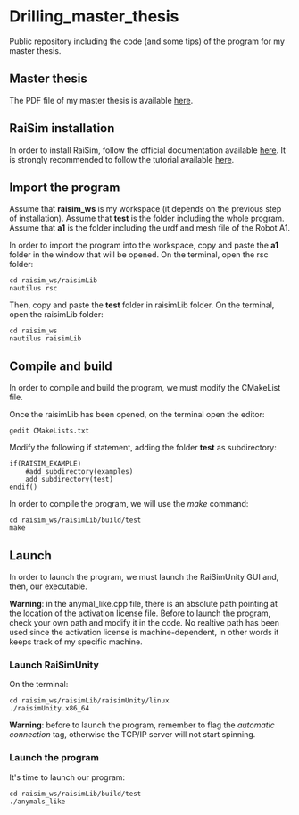 # Drilling_master_thesis
Public repository including the code (and some tips) of the program for my master thesis. 

## Master thesis 
The PDF file of my master thesis is available [here](https://www.dropbox.com/s/5fg19roiexk8b4o/document.pdf?dl=0).

## RaiSim installation
In order to install RaiSim, follow the official documentation available [here](https://raisim.com/sections/Installation.html).
It is strongly recommended to follow the tutorial available [here](https://www.youtube.com/watch?v=sfCR75Q58vI&t=167s&pp=ugMICgJpdBABGAE%3D).

## Import the program
Assume that **raisim_ws** is my workspace (it depends on the previous step of installation).
Assume that **test** is the folder including the whole program.
Assume that **a1** is the folder including the urdf and mesh file of the Robot A1.

In order to import the program into the workspace, copy and paste the **a1** folder in the window that will be opened. 
On the terminal, open the rsc folder:

```
cd raisim_ws/raisimLib
nautilus rsc
```

Then, copy and paste the **test** folder in raisimLib folder.
On the terminal, open the raisimLib folder:

```
cd raisim_ws
nautilus raisimLib
```

## Compile and build
In order to compile and build the program, we must modify the CMakeList file.

Once the raisimLib has been opened, on the terminal open the editor:

```
gedit CMakeLists.txt 
```

Modify the following if statement, adding the folder **test** as subdirectory: 

```
if(RAISIM_EXAMPLE)
    #add_subdirectory(examples)
    add_subdirectory(test)
endif()
```

In order to compile the program, we will use the *make* command:

```
cd raisim_ws/raisimLib/build/test
make
```

## Launch 
In order to launch the program, we must launch the RaiSimUnity GUI and, then, our executable. 

**Warning**: in the anymal_like.cpp file, there is an absolute path pointing at the location of the activation license file. Before to launch the program, check your own path and modify it in the code. No realtive path has been used since the activation license is machine-dependent, in other words it keeps track of my specific machine. 

### Launch RaiSimUnity
On the terminal:

```
cd raisim_ws/raisimLib/raisimUnity/linux
./raisimUnity.x86_64
```

**Warning**: before to launch the program, remember to flag the *automatic connection* tag, otherwise the TCP/IP server will not start spinning.

### Launch the program
It's time to launch our program:

```
cd raisim_ws/raisimLib/build/test
./anymals_like
```






